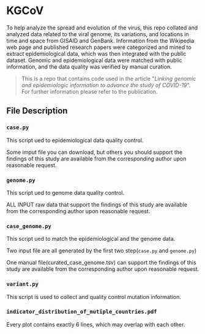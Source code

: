 # KGCoV

To help analyze the spread and evolution of the virus, this repo collated and analyzed data related to the viral genome, its variations, and locations in time and space from GISAID and GenBank. Information from the Wikipedia web page and published research papers were categorized and mined to extract epidemiological data, which was then integrated with the public dataset. Genomic and epidemiological data were matched with public information, and the data quality was verified by manual curation.

> This is a repo that contains code used in the article "*Linking genomic and epidemiologic information to advance the study of COVID-19*". For further information please refer to the publication.

## File Description

### `case.py`
This script ued to epidemiological data quality control.


Some imput file you can download, but others you should support the findings of this study are available from the corresponding author upon reasonable request.


### `genome.py`
This script ued to genome data quality control.

ALL INPUT raw data that support the findings of this study are available from the corresponding author upon reasonable request.


### `case_genome.py`
This script ued to match the epidemiological and the genome data.

Two input file are all generated by the first two step(`case.py` and `genome.py`)

One manual file(curated_case_genome.tsv) can support the findings of this study are available from the corresponding author upon reasonable request.


### `variant.py`
This script is used to collect and quality control mutation information.

### `indicator_distribution_of_mutiple_countries.pdf`

Every plot contains exactly 6 lines, which may overlap with each other.